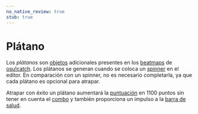 ```yaml
---
no_native_review: true
stub: true
---
```


# Plátano

Los *plátanos* son [objetos](/wiki/Hit_object) adicionales presentes en los [beatmaps](/wiki/Beatmap) de [osu!catch](/wiki/Game_mode/osu!catch). Los plátanos se generan cuando se coloca un [spinner](/wiki/Hit_object/Spinner) en el editor. En comparación con un spinner, no es necesario completarla, ya que cada plátano es opcional para atrapar.

Atrapar con éxito un plátano aumentará la [puntuación](/wiki/Gameplay/Score) en 1100 puntos sin tener en cuenta el [combo](/wiki/Gameplay/Combo_(score_multiplier)) y también proporciona un impulso a la [barra de salud](/wiki/Client/Interface/Health_bar).
